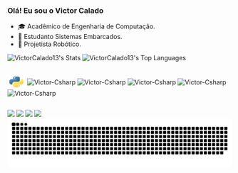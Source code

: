 ### Olá! Eu sou o Victor Calado

- 🎓 Acadêmico de Engenharia de Computação.
- 📕 Estudanto Sistemas Embarcados.
- 🤖 Projetista Robótico.

![VictorCalado13's Stats](https://github-readme-stats.vercel.app/api?username=VictorCalado13&theme=tokyonight&show_icons=true&hide_border=true&count_private=true)     ![VictorCalado13's Top Languages](https://github-readme-stats.vercel.app/api/top-langs/?username=VictorCalado13&theme=tokyonight&show_icons=true&hide_border=true&layout=compact)

<div style="display: inline_block"><br>
  <img align="center" alt="Victor-Python" height="30" width="40" src="https://raw.githubusercontent.com/devicons/devicon/master/icons/python/python-original.svg">
  <img align="center" alt="Victor-Csharp" height="30" src="https://cdn.jsdelivr.net/gh/devicons/devicon/icons/c/c-original.svg" />
  <img align="center" alt="Victor-Csharp" height="30" src="https://cdn.jsdelivr.net/gh/devicons/devicon/icons/cplusplus/cplusplus-original.svg" />
  <img align="center" alt="Victor-Csharp" height="30" src="https://cdn.jsdelivr.net/gh/devicons/devicon/icons/java/java-original.svg" />
  <img align="center" alt="Victor-Csharp" height="30" src="https://cdn.jsdelivr.net/gh/devicons/devicon/icons/matlab/matlab-original.svg" />
          
          
  <img align="center" alt="Victor-Csharp" height="30" width="40" src="https://cdn.jsdelivr.net/gh/devicons/devicon/icons/arduino/arduino-original-wordmark.svg" />
          
</div>
  
  ##
 
<div> 
  <a href="https://www.instagram.com/victor_calad0/" target="_blank"><img src="https://img.shields.io/badge/-Instagram-%23E4405F?style=for-the-badge&logo=instagram&logoColor=white" target="_blank"></a>
  <a href = "mailto: vcalado28@gmail.com"><img src="https://img.shields.io/badge/-Gmail-%23333?style=for-the-badge&logo=gmail&logoColor=white" target="_blank"></a>
  <a href="https://www.linkedin.com/in/vrcalado/" target="_blank"><img src="https://img.shields.io/badge/-LinkedIn-%230077B5?style=for-the-badge&logo=linkedin&logoColor=white" target="_blank"></a> 
  <a href="https://discord.gg/kMJZgxFDWc" target="_blank"><img src="https://img.shields.io/badge/Discord-7289DA?style=for-the-badge&logo=discord&logoColor=white" target="_blank"></a> 
</div>

<picture>
  <source
    media="(prefers-color-scheme: dark)"
    srcset="https://raw.githubusercontent.com/platane/snk/output/github-contribution-grid-snake-dark.svg"
  />
  <source
    media="(prefers-color-scheme: light)"
    srcset="https://raw.githubusercontent.com/platane/snk/output/github-contribution-grid-snake.svg"
  />
  <img
    alt="github contribution grid snake animation"
    src="https://raw.githubusercontent.com/platane/snk/output/github-contribution-grid-snake.svg"
  />
</picture>

